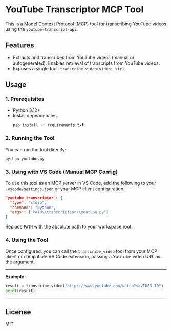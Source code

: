 # YouTube Transcriptor MCP Tool

This is a Model Context Protocol (MCP) tool for transcribing YouTube videos using the `youtube-transcript-api`.

## Features
- Extracts and transcribes from YouTube videos (manual or autogenerated). Enables retrieval of transcripts from YouTube videos.
- Exposes a single tool: `transcribe_video(video: str)`.

## Usage

### 1. Prerequisites
- Python 3.12+
- Install dependencies:
  ```sh
  pip install -r requirements.txt
  ```

### 2. Running the Tool
You can run the tool directly:
```sh
python youtube.py
```

### 3. Using with VS Code (Manual MCP Config)
To use this tool as an MCP server in VS Code, add the following to your `.vscode/settings.json` or your MCP client configuration:

```json
"youtube_transcriptor": {
  "type": "stdio",
  "command": "python",
  "args": ["PATH\\transcription\\youtube.py"]
}
```
Replace `PATH` with the absolute path to your workspace root.

### 4. Using the Tool
Once configured, you can call the `transcribe_video` tool from your MCP client or compatible VS Code extension, passing a YouTube video URL as the argument.

---

**Example:**
```python
result = transcribe_video("https://www.youtube.com/watch?v=VIDEO_ID")
print(result)
```

---

## License
MIT
